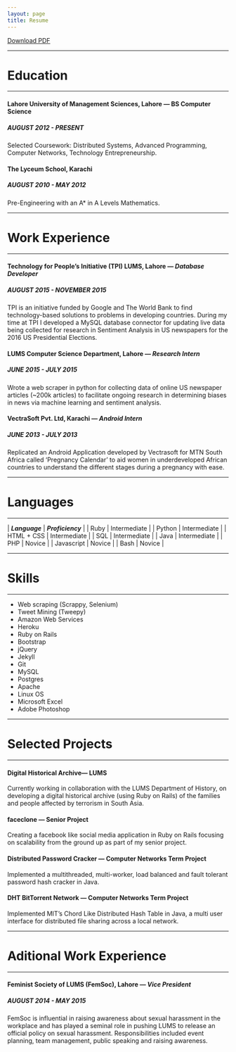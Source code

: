 ```yaml
---
layout: page
title: Resume
---
```


[Download PDF](https://drive.google.com/open?id=0B8VFo9UB4caManRIZmRyTmZiWlZXSkRMOUJ6ckVldWt5XzVv)

---

# Education

---

#### Lahore University of Management Sciences, Lahore —  BS Computer Science

##### AUGUST 2012 - PRESENT
Selected Coursework: Distributed Systems, Advanced Programming, Computer Networks, Technology Entrepreneurship.

#### The Lyceum School, Karachi 

##### AUGUST 2010 - MAY 2012
Pre-Engineering with an A* in A Levels Mathematics.

---

# Work Experience

---

#### Technology for People’s Initiative (TPI) LUMS, Lahore — _Database Developer_

##### AUGUST 2015 - NOVEMBER 2015
TPI is an initiative funded by Google and The World Bank to find technology-based solutions to problems in developing countries. During my time at TPI I developed a MySQL database connector for updating live data being collected for research in Sentiment Analysis in US newspapers for the 2016 US Presidential Elections.

#### LUMS Computer Science Department, Lahore — _Research Intern_

##### JUNE 2015 - JULY 2015
Wrote a web scraper in python for collecting data of online US newspaper articles (~200k articles) to facilitate ongoing research in determining biases in news via machine learning and sentiment analysis. 

#### VectraSoft Pvt. Ltd, Karachi — _Android Intern_

##### JUNE 2013 - JULY 2013
Replicated an Android Application developed by Vectrasoft for MTN South Africa called ‘Pregnancy Calendar’ to aid women in underdeveloped African countries to understand the different stages during a pregnancy with ease.  

---

# Languages

---


| **_Language_** | **_Proficiency_** |
| Ruby | Intermediate |
| Python | Intermediate |
| HTML + CSS | Intermediate |
| SQL | Intermediate |
| Java | Intermediate |
| PHP | Novice |
| Javascript | Novice |
| Bash | Novice |

---

# Skills

---

- Web scraping (Scrappy, Selenium)
- Tweet Mining (Tweepy)
- Amazon Web Services
- Heroku
- Ruby on Rails
- Bootstrap 
- jQuery
- Jekyll
- Git
- MySQL
- Postgres
- Apache
- Linux OS
- Microsoft Excel
- Adobe Photoshop

---

# Selected Projects

---

#### Digital Historical Archive— LUMS
Currently working in collaboration with the LUMS Department of History, on developing a digital historical archive (using Ruby on Rails) of the families and people affected by terrorism in South Asia.

#### faceclone — Senior Project
Creating a facebook like social media application in Ruby on Rails focusing on scalability from the ground up as part of my senior project.

#### Distributed Password Cracker — Computer Networks Term Project
Implemented a multithreaded, multi-worker, load balanced and fault tolerant password hash cracker in Java.

#### DHT BitTorrent Network — Computer Networks Term Project
Implemented MIT’s Chord Like Distributed Hash Table in Java, a multi user interface for distributed file sharing across a local network. 

---


# Aditional Work Experience

---

#### Feminist Society of LUMS (FemSoc), Lahore — _Vice President_

##### AUGUST 2014 - MAY 2015
FemSoc is influential in raising awareness about sexual harassment in the workplace and has played a seminal role in pushing LUMS to release an official policy on sexual harassment. Responsibilities included event planning, team management, public speaking and raising awareness.

